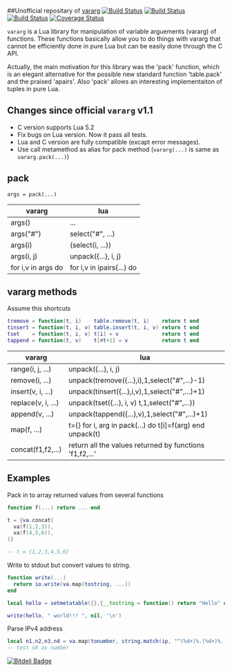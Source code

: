 ##Unofficial repositary of [vararg](http://www.tecgraf.puc-rio.br/~maia/lua/vararg)
[![Build Status](https://travis-ci.org/moteus/lua-vararg.png?branch=master)](https://travis-ci.org/moteus/lua-vararg)
[![Build Status](https://buildhive.cloudbees.com/job/moteus/job/lua-vararg/badge/icon)](https://buildhive.cloudbees.com/job/moteus/job/lua-vararg/)
[![Build Status](https://moteus.ci.cloudbees.com/job/lua-vararg/badge/icon)](https://moteus.ci.cloudbees.com/job/lua-vararg/)
[![Coverage Status](https://coveralls.io/repos/moteus/lua-vararg/badge.png?branch=master)](https://coveralls.io/r/moteus/lua-vararg?branch=master)

`vararg` is a Lua library for manipulation of variable arguements (vararg) of
functions. These functions basically allow you to do things with vararg that
cannot be efficiently done in pure Lua but can be easily done through the C API.

Actually, the main motivation for this library was the 'pack' function, which
is an elegant alternative for the possible new standard function 'table.pack'
and the praised 'apairs'. Also 'pack' allows an interesting implementaiton of
tuples in pure Lua.

## Changes since official `vararg` v1.1

* C version supports Lua 5.2
* Fix bugs on Lua version. Now it pass all tests.
* Lua and C version are fully compatible (excapt error messages).
* Use call metamethod as alias for pack method (`vararg(...)` is same as `vararg.pack(...)`)

## pack

`args = pack(...)`

|    vararg           |      lua                  |
|---------------------|---------------------------|
| args()              | ...                       |
| args("#")           | select("#", ...)          |
| args(i)             | (select(i, ...))          |
| args(i, j)          | unpack({...}, i, j)       |
| for i,v in args do  | for i,v in ipairs{...} do |

## vararg methods

Assume this shortcuts
```lua
tremove = function(t, i)    table.remove(t, i)    return t end
tinsert = function(t, i, v) table.insert(t, i, v) return t end
tset    = function(t, i, v) t[i] = v              return t end
tappend = function(t, v)    t[#t+1] = v           return t end
```

|    vararg          |      lua                                                 |
|--------------------|----------------------------------------------------------|
| range(i, j, ...)   | unpack({...}, i, j)                                      |
| remove(i, ...)     | unpack(tremove({...},i),1,select("#",...)-1)             |
| insert(v, i, ...)  | unpack(tinsert({...},i,v),1,select("#",...)+1)           |
| replace(v, i, ...) | unpack(tset({...}, i, v) t,1,select("#",...))            |
| append(v, ...)     | unpack(tappend({...},v),1,select("#",...)+1)             |
| map(f, ...)        | t={} for i, arg in pack(...) do t[i]=f(arg) end unpack(t)|
| concat(f1,f2,...)  | return all the values returned by functions 'f1,f2,...'  |

## Examples

Pack in to array returned values from several functions

```Lua
function f(...) return ... end

t = {va.concat(
  va(f(1,2,3)),
  va(f(4,5,6)),
)}

-- t = {1,2,3,4,5,6}
```

Write to stdout but convert values to string.
```Lua
function write(...)
  return io.write(va.map(tostring, ...))
end

local hello = setmetatable({},{__tostring = function() return "Hello" end})

write(hello, " world!!! ", nil, '\n')
```

Parse IPv4 address
```Lua
local n1,n2,n3,n4 = va.map(tonumber, string.match(ip, "^(%d+)%.(%d+)%.(%d+)%.(%d+)$"))
-- test nX as number
```


[![Bitdeli Badge](https://d2weczhvl823v0.cloudfront.net/moteus/lua-vararg/trend.png)](https://bitdeli.com/free "Bitdeli Badge")

